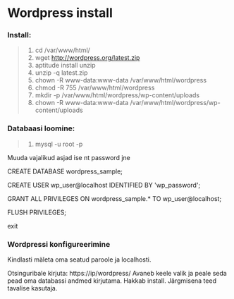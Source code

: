 # Wordpress install

### Install:

> 1. cd /var/www/html/
> 2. wget http://wordpress.org/latest.zip
> 3. aptitude install unzip
> 4. unzip -q latest.zip
> 5. chown -R www-data:www-data /var/www/html/wordpress
> 6. chmod -R 755 /var/www/html/wordpress
> 7. mkdir -p /var/www/html/wordpress/wp-content/uploads
> 8. chown -R www-data:www-data /var/www/html/wordpress/wp-content/uploads

### Databaasi loomine:

> 1. mysql -u root -p

Muuda vajalikud asjad ise nt password jne

CREATE DATABASE wordpress_sample;

CREATE USER wp_user@localhost IDENTIFIED BY 'wp_password';

GRANT ALL PRIVILEGES ON wordpress_sample.* TO wp_user@localhost;

FLUSH PRIVILEGES;

exit

### Wordpressi konfigureerimine

Kindlasti mäleta oma seatud paroole ja localhosti.

Otsinguribale kirjuta: https://ip/wordpress/ 
Avaneb keele valik ja peale seda pead oma databassi andmed kirjutama. Hakkab install.
Järgmisena teed tavalise kasutaja.
 
